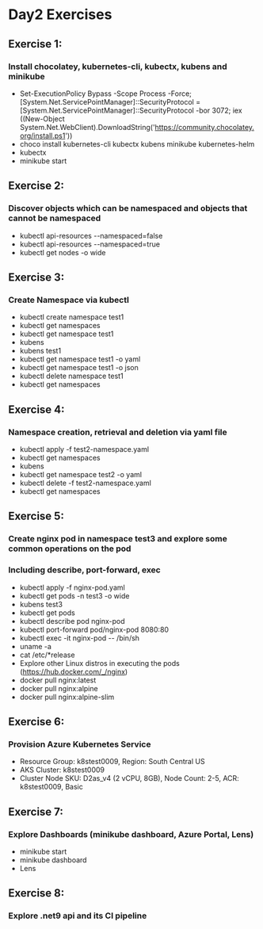 # Day2 Exercises
## Exercise 1:
### Install chocolatey, kubernetes-cli, kubectx, kubens and minikube 
- Set-ExecutionPolicy Bypass -Scope Process -Force; [System.Net.ServicePointManager]::SecurityProtocol = [System.Net.ServicePointManager]::SecurityProtocol -bor 3072; iex ((New-Object System.Net.WebClient).DownloadString('https://community.chocolatey.org/install.ps1'))
- choco install kubernetes-cli kubectx kubens minikube kubernetes-helm
- kubectx
- minikube start

## Exercise 2:
### Discover objects which can be namespaced and objects that cannot be namespaced
- kubectl api-resources --namespaced=false
- kubectl api-resources --namespaced=true
- kubectl get nodes -o wide

## Exercise 3:
### Create Namespace via kubectl
- kubectl create namespace test1
- kubectl get namespaces
- kubectl get namespace test1
- kubens
- kubens test1
- kubectl get namespace test1 -o yaml
- kubectl get namespace test1 -o json
- kubectl delete namespace test1
- kubectl get namespaces

## Exercise 4:
### Namespace creation, retrieval and deletion via yaml file
- kubectl apply -f test2-namespace.yaml
- kubectl get namespaces
- kubens
- kubectl get namespace test2 -o yaml
- kubectl delete -f test2-namespace.yaml
- kubectl get namespaces

## Exercise 5: 
### Create nginx pod in namespace test3 and explore some common operations on the pod
### Including describe, port-forward, exec
- kubectl apply -f nginx-pod.yaml
- kubectl get pods -n test3 -o wide
- kubens test3
- kubectl get pods
- kubectl describe pod nginx-pod
- kubectl port-forward pod/nginx-pod 8080:80
- kubectl exec -it nginx-pod -- /bin/sh
- uname -a
- cat /etc/*release
- Explore other Linux distros in executing the pods (https://hub.docker.com/_/nginx)
- docker pull nginx:latest
- docker pull nginx:alpine
- docker pull nginx:alpine-slim

## Exercise 6:
### Provision Azure Kubernetes Service 
- Resource Group: k8stest0009, Region: South Central US
- AKS Cluster: k8stest0009
- Cluster Node SKU: D2as_v4 (2 vCPU, 8GB), Node Count: 2-5, ACR: k8stest0009, Basic

## Exercise 7:
### Explore Dashboards (minikube dashboard, Azure Portal, Lens)
- minikube start
- minikube dashboard
- Lens

## Exercise 8:
### Explore .net9 api and its CI pipeline